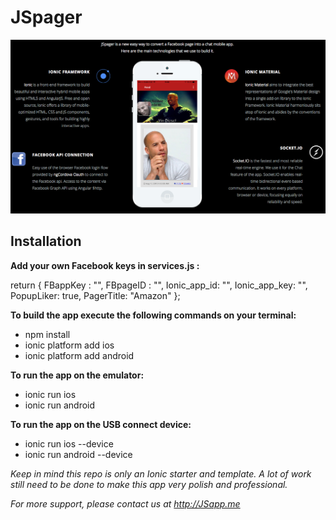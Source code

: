 # JSpager

![alt text](JSpager_tools.png "JSpager tools")

## Installation

**Add your own Facebook keys in services.js :**

 return {
   FBappKey : "",
   FBpageID : "",
   Ionic_app_id: "",
   Ionic_app_key: "",
   PopupLiker: true,
   PagerTitle: "Amazon"
 };

**To build the app execute the following commands on your terminal:**

- npm install
- ionic platform add ios
- ionic platform add android

**To run the app on the emulator:**

- ionic run ios
- ionic run android

**To run the app on the USB connect device:**

- ionic run ios --device
- ionic run android --device

*Keep in mind this repo is only an Ionic starter and template. A lot of work still need to be done to make this app very polish and professional.*

*For more support, please contact us at http://JSapp.me*
